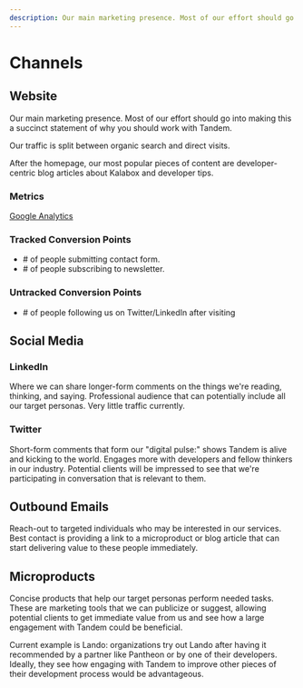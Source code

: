 ```yaml
---
description: Our main marketing presence. Most of our effort should go into making this a succinct statement of why you should work with Tandem.
---
```

Channels
========

Website
-------

Our main marketing presence. Most of our effort should go into making this a succinct statement of why you should work with Tandem.

Our traffic is split between organic search and direct visits.

After the homepage, our most popular pieces of content are developer-centric blog articles about Kalabox and developer tips.

### Metrics

[Google Analytics](https://analytics.google.com/analytics/web/#embed/report-home/a74237404w125090739p129433051)

### Tracked Conversion Points

* \# of people submitting contact form.
* \# of people subscribing to newsletter.

### Untracked Conversion Points

* \# of people following us on Twitter/LinkedIn after visiting

Social Media
------------

### LinkedIn

Where we can share longer-form comments on the things we're reading, thinking, and saying. Professional audience that can potentially include all our target personas. Very little traffic currently.

### Twitter

Short-form comments that form our "digital pulse:" shows Tandem is alive and kicking to the world. Engages more with developers and fellow thinkers in our industry. Potential clients will be impressed to see that we're participating in conversation that is relevant to them.

Outbound Emails
---------------

Reach-out to targeted individuals who may be interested in our services. Best contact is providing a link to a microproduct or blog article that can start delivering value to these people immediately.

Microproducts
-------------

Concise products that help our target personas perform needed tasks. These are marketing tools that we can publicize or suggest, allowing potential clients to get immediate value from us and see how a large engagement with Tandem could be beneficial.

Current example is Lando: organizations try out Lando after having it recommended by a partner like Pantheon or by one of their developers. Ideally, they see how engaging with Tandem to improve other pieces of their development process would be advantageous.
